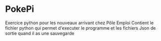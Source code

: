 # PokePi
Exercice python pour les nouveaux arrivant chez Pôle Emploi
Contient le fichier python qui permet d'executer le programme et les fichiers Json de sortie quand il as une sauvegarde
